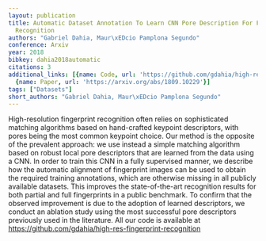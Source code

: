 ```yaml
---
layout: publication
title: Automatic Dataset Annotation To Learn CNN Pore Description For Fingerprint
  Recognition
authors: "Gabriel Dahia, Maur\xEDcio Pamplona Segundo"
conference: Arxiv
year: 2018
bibkey: dahia2018automatic
citations: 3
additional_links: [{name: Code, url: 'https://github.com/gdahia/high-res-fingerprint-recognition'},
  {name: Paper, url: 'https://arxiv.org/abs/1809.10229'}]
tags: ["Datasets"]
short_authors: "Gabriel Dahia, Maur\xEDcio Pamplona Segundo"
---
```

High-resolution fingerprint recognition often relies on sophisticated
matching algorithms based on hand-crafted keypoint descriptors, with pores
being the most common keypoint choice. Our method is the opposite of the
prevalent approach: we use instead a simple matching algorithm based on robust
local pore descriptors that are learned from the data using a CNN. In order to
train this CNN in a fully supervised manner, we describe how the automatic
alignment of fingerprint images can be used to obtain the required training
annotations, which are otherwise missing in all publicly available datasets.
This improves the state-of-the-art recognition results for both partial and
full fingerprints in a public benchmark. To confirm that the observed
improvement is due to the adoption of learned descriptors, we conduct an
ablation study using the most successful pore descriptors previously used in
the literature. All our code is available at
https://github.com/gdahia/high-res-fingerprint-recognition